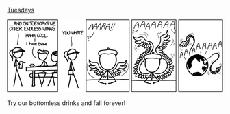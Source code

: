 [Tuesdays](https://xkcd.com/1099)

![Tuesdays](./random_comic.png)

Try our bottomless drinks and fall forever!


